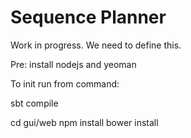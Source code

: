 Sequence Planner
=====

Work in progress. We need to define this.

Pre:
 install nodejs and yeoman

To init run from command:

sbt compile

cd gui/web
npm install
bower install

